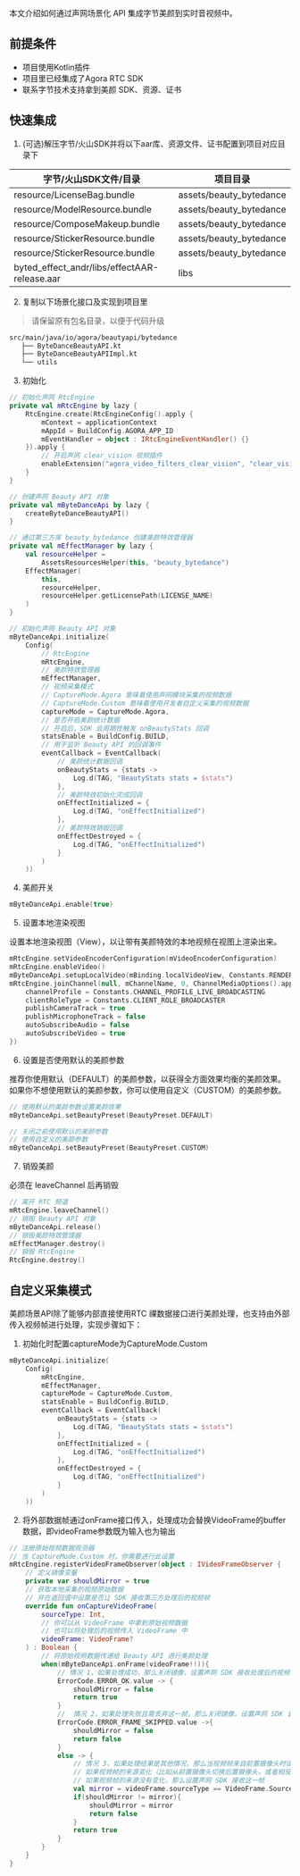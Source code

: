 本文介绍如何通过声网场景化 API 集成字节美颜到实时音视频中。

## 前提条件

- 项目使用Kotlin插件
- 项目里已经集成了Agora RTC SDK
- 联系字节技术支持拿到美颜 SDK、资源、证书

## 快速集成
1. (可选)解压字节/火山SDK并将以下aar库、资源文件、证书配置到项目对应目录下

| 字节/火山SDK文件/目录                                 | 项目目录                            |
|-----------------------------------------------|---------------------------------|
| resource/LicenseBag.bundle                    | assets/beauty_bytedance         |
| resource/ModelResource.bundle                 | assets/beauty_bytedance         |
| resource/ComposeMakeup.bundle                 | assets/beauty_bytedance         |
| resource/StickerResource.bundle               | assets/beauty_bytedance         |
| resource/StickerResource.bundle               | assets/beauty_bytedance         |
| byted_effect_andr/libs/effectAAR-release.aar  | libs                            |

2. 复制以下场景化接口及实现到项目里
> 请保留原有包名目录，以便于代码升级
```xml
src/main/java/io/agora/beautyapi/bytedance
   ├── ByteDanceBeautyAPI.kt
   ├── ByteDanceBeautyAPIImpl.kt
   └── utils
```

3. 初始化

```kotlin
// 初始化声网 RtcEngine
private val mRtcEngine by lazy {
    RtcEngine.create(RtcEngineConfig().apply {
        mContext = applicationContext
        mAppId = BuildConfig.AGORA_APP_ID
        mEventHandler = object : IRtcEngineEventHandler() {}
    }).apply {
        // 开启声网 clear_vision 视频插件
        enableExtension("agora_video_filters_clear_vision", "clear_vision", true)
    }
}

// 创建声网 Beauty API 对象
private val mByteDanceApi by lazy {
    createByteDanceBeautyAPI()
}

// 通过第三方库 beauty_bytedance 创建美颜特效管理器
private val mEffectManager by lazy {
    val resourceHelper =
        AssetsResourcesHelper(this, "beauty_bytedance")
    EffectManager(
        this,
        resourceHelper,
        resourceHelper.getLicensePath(LICENSE_NAME)
    )
}

// 初始化声网 Beauty API 对象
mByteDanceApi.initialize(
    Config(
        // RtcEngine
        mRtcEngine,
        // 美颜特效管理器
        mEffectManager,
        // 视频采集模式
        // CaptureMode.Agora 意味着使用声网模块采集的视频数据
        // CaptureMode.Custom 意味着使用开发者自定义采集的视频数据
        captureMode = CaptureMode.Agora,
        // 是否开启美颜统计数据
        // 开启后，SDK 会周期性触发 onBeautyStats 回调
        statsEnable = BuildConfig.BUILD,
        // 用于监听 Beauty API 的回调事件
        eventCallback = EventCallback(
            // 美颜统计数据回调
            onBeautyStats = {stats ->
                Log.d(TAG, "BeautyStats stats = $stats")
            },
            // 美颜特效初始化完成回调
            onEffectInitialized = {
                Log.d(TAG, "onEffectInitialized")
            },
            // 美颜特效销毁回调
            onEffectDestroyed = {
                Log.d(TAG, "onEffectInitialized")
            }
        )
    ))
```

4. 美颜开关

```kotlin
mByteDanceApi.enable(true)
```

5. 设置本地渲染视图

设置本地渲染视图（View），以让带有美颜特效的本地视频在视图上渲染出来。

```kotlin
mRtcEngine.setVideoEncoderConfiguration(mVideoEncoderConfiguration)
mRtcEngine.enableVideo()
mByteDanceApi.setupLocalVideo(mBinding.localVideoView, Constants.RENDER_MODE_FIT)
mRtcEngine.joinChannel(null, mChannelName, 0, ChannelMediaOptions().apply {
    channelProfile = Constants.CHANNEL_PROFILE_LIVE_BROADCASTING
    clientRoleType = Constants.CLIENT_ROLE_BROADCASTER
    publishCameraTrack = true
    publishMicrophoneTrack = false
    autoSubscribeAudio = false
    autoSubscribeVideo = true
})
```

6. 设置是否使用默认的美颜参数

推荐你使用默认（DEFAULT）的美颜参数，以获得全方面效果均衡的美颜效果。如果你不想使用默认的美颜参数，你可以使用自定义（CUSTOM）的美颜参数。


```kotlin
// 使用默认的美颜参数设置美颜效果
mByteDanceApi.setBeautyPreset(BeautyPreset.DEFAULT)
```

```kotlin
// 关闭之前使用默认的美颜参数
// 使用自定义的美颜参数
mByteDanceApi.setBeautyPreset(BeautyPreset.CUSTOM)
```

7. 销毁美颜

必须在 leaveChannel 后再销毁


```kotlin
// 离开 RTC 频道
mRtcEngine.leaveChannel()
// 销毁 Beauty API 对象
mByteDanceApi.release()
// 销毁美颜特效管理器
mEffectManager.destroy()
// 销毁 RtcEngine
RtcEngine.destroy()
```

## 自定义采集模式

美颜场景API除了能够内部直接使用RTC 祼数据接口进行美颜处理，也支持由外部传入视频帧进行处理，实现步骤如下：

1. 初始化时配置captureMode为CaptureMode.Custom

```kotlin
mByteDanceApi.initialize(
    Config(
        mRtcEngine,
        mEffectManager,
        captureMode = CaptureMode.Custom,
        statsEnable = BuildConfig.BUILD,
        eventCallback = EventCallback(
            onBeautyStats = {stats ->
                Log.d(TAG, "BeautyStats stats = $stats")
            },
            onEffectInitialized = {
                Log.d(TAG, "onEffectInitialized")
            },
            onEffectDestroyed = {
                Log.d(TAG, "onEffectInitialized")
            }
        )
    ))
```
2. 将外部数据帧通过onFrame接口传入，处理成功会替换VideoFrame的buffer数据，即videoFrame参数既为输入也为输出

```kotlin
// 注册原始视频数据观测器
// 当 CaptureMode.Custom 时，你需要进行此设置
mRtcEngine.registerVideoFrameObserver(object : IVideoFrameObserver {
    // 定义镜像变量
    private var shouldMirror = true
    // 获取本地采集的视频原始数据
    // 并在返回值中设置是否让 SDK 接收第三方处理后的视频帧
    override fun onCaptureVideoFrame(
        sourceType: Int,
        // 你可以从 VideoFrame 中拿到原始视频数据
        // 也可以将处理后的视频传入 VideoFrame 中
        videoFrame: VideoFrame?
    ) : Boolean {
        // 将原始视频数据传递给 Beauty API 进行美颜处理
        when(mByteDanceApi.onFrame(videoFrame!!)){
            // 情况 1，如果处理成功，那么关闭镜像，设置声网 SDK 接收处理后的视频帧
            ErrorCode.ERROR_OK.value -> {
                shouldMirror = false
                return true
            }
            //  情况 2，如果处理失败且需丢弃这一帧，那么关闭镜像，设置声网 SDK 丢弃处理后的视频帧
            ErrorCode.ERROR_FRAME_SKIPPED.value ->{
                shouldMirror = false
                return false
            }
            else -> {
                // 情况 3，如果处理结果是其他情况，那么当视频帧来自前置摄像头时设置镜像，来自后置摄像头时不设置镜像
                // 如果视频帧的来源变化（比如从前置摄像头切换后置摄像头，或者相反情况），那么设置声网 SDK 丢弃这一帧
                // 如果视频帧的来源没有变化，那么设置声网 SDK 接收这一帧
                val mirror = videoFrame.sourceType == VideoFrame.SourceType.kFrontCamera
                if(shouldMirror != mirror){
                    shouldMirror = mirror
                    return false
                }
                return true
            }
        }
    }
}
```